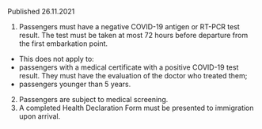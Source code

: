 Published 26.11.2021
1. Passengers must have a negative COVID-19 antigen or RT-PCR test result. The test must be taken at most 72 hours before departure from the first embarkation point.
- This does not apply to:
- passengers with a medical certificate with a positive COVID-19 test result. They must have the evaluation of the doctor who treated them;
- passengers younger than 5 years.
2. Passengers are subject to medical screening.
3. A completed Health Declaration Form must be presented to immigration upon arrival.